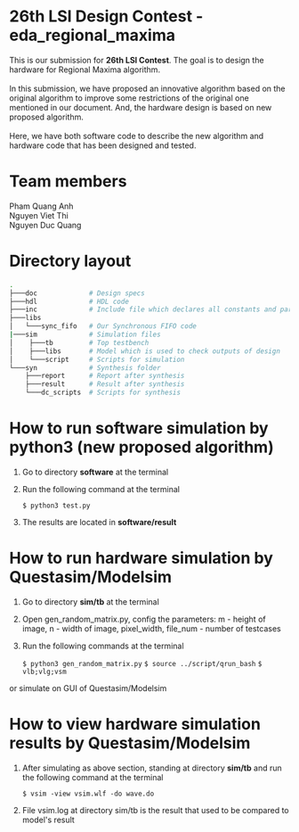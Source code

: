 # 26th LSI Design Contest - eda_regional_maxima
This is our submission for **26th LSI Contest**. The goal is to design the hardware for Regional Maxima algorithm. </br> </br>
In this submission, we have proposed an innovative algorithm based on the original algorithm to improve some restrictions of the original one mentioned in our document. And, the hardware design is based on new proposed algorithm. </br> </br>
Here, we have both software code to describe the new algorithm and hardware code that has been designed and tested.

# Team members
Pham Quang Anh </br>
Nguyen Viet Thi </br>
Nguyen Duc Quang

# Directory layout
```bash
.
├───doc             # Design specs
├───hdl             # HDL code
├───inc             # Include file which declares all constants and parameters
├───libs
│   └───sync_fifo   # Our Synchronous FIFO code
|───sim             # Simulation files
│    ├───tb         # Top testbench
│    ├───libs       # Model which is used to check outputs of design
│    └───script     # Scripts for simulation
└───syn             # Synthesis folder
    ├───report      # Report after synthesis
    ├───result      # Result after synthesis
    └───dc_scripts  # Scripts for synthesis
```

# How to run software simulation by python3 (new proposed algorithm)
1. Go to directory **software** at the terminal
2. Run the following command at the terminal

    ``` $ python3 test.py ```

3. The results are located in **software/result**

# How to run hardware simulation by Questasim/Modelsim
1. Go to directory **sim/tb** at the terminal
2. Open gen_random_matrix.py, config the parameters: m - height of image, n - width of image, pixel_width, file_num - number of testcases
3. Run the following commands at the terminal

    ``` $ python3 gen_random_matrix.py ```
    ``` $ source ../script/qrun_bash ```
    ``` $ vlb;vlg;vsm ```

or simulate on GUI of Questasim/Modelsim

# How to view hardware simulation results by Questasim/Modelsim
1. After simulating as above section, standing at directory **sim/tb** and run the following command at the terminal

    ``` $ vsim -view vsim.wlf -do wave.do ```

2. File vsim.log at directory sim/tb is the result that used to be compared to model's result
